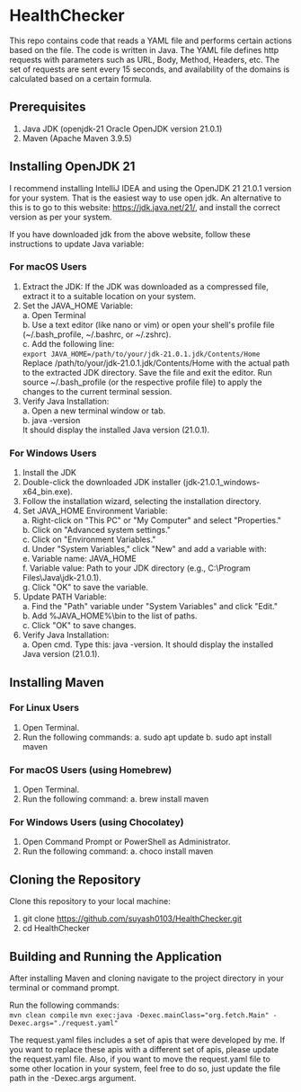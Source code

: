 # HealthChecker

This repo contains code that reads a YAML file and performs certain actions based on the file. The code is written in Java. The YAML file defines http requests with parameters such as URL, Body, Method, Headers, etc. The set of requests are sent every 15 seconds, and availability of the domains is calculated based on a certain formula.

## Prerequisites
1. Java JDK (openjdk-21 Oracle OpenJDK version 21.0.1)
2. Maven (Apache Maven 3.9.5)

## Installing OpenJDK 21
I recommend installing IntelliJ IDEA and using the OpenJDK 21 21.0.1 version for your system. That is the easiest way to use open jdk. An alternative to this is to go to this website: https://jdk.java.net/21/, and install the correct version as per your system.

If you have downloaded jdk from the above website, follow these instructions to update Java variable:

### For macOS Users
1. Extract the JDK: If the JDK was downloaded as a compressed file, extract it to a suitable location on your system.
2. Set the JAVA_HOME Variable:  
    a. Open Terminal  
    b. Use a text editor (like nano or vim) or open your shell's profile file (~/.bash_profile, ~/.bashrc, or ~/.zshrc).  
    c. Add the following line:  
        `export JAVA_HOME=/path/to/your/jdk-21.0.1.jdk/Contents/Home`  
        Replace /path/to/your/jdk-21.0.1.jdk/Contents/Home with the actual path to the extracted JDK directory. Save the file and exit the editor. Run source ~/.bash_profile (or the respective profile file) to apply the changes to the current terminal session.
3. Verify Java Installation:  
    a. Open a new terminal window or tab.  
    b. java -version  
  It should display the installed Java version (21.0.1).

### For Windows Users
1. Install the JDK
2. Double-click the downloaded JDK installer (jdk-21.0.1_windows-x64_bin.exe).
3. Follow the installation wizard, selecting the installation directory.
4. Set JAVA_HOME Environment Variable:  
    a. Right-click on "This PC" or "My Computer" and select "Properties."  
    b. Click on "Advanced system settings."  
    c. Click on "Environment Variables."  
    d. Under "System Variables," click "New" and add a variable with:  
    e. Variable name: JAVA_HOME  
    f. Variable value: Path to your JDK directory (e.g., C:\Program Files\Java\jdk-21.0.1).  
    g. Click "OK" to save the variable.  
5. Update PATH Variable:  
    a. Find the "Path" variable under "System Variables" and click "Edit."  
    b. Add %JAVA_HOME%\bin to the list of paths.  
    c. Click "OK" to save changes.  
6. Verify Java Installation:  
    a. Open cmd. Type this: java -version. It should display the installed Java version (21.0.1).

## Installing Maven
### For Linux Users
1. Open Terminal.
2. Run the following commands:
   a. sudo apt update
   b. sudo apt install maven

### For macOS Users (using Homebrew)
1. Open Terminal.
2. Run the following command:
   a. brew install maven

### For Windows Users (using Chocolatey)
1. Open Command Prompt or PowerShell as Administrator.
2. Run the following command:
   a. choco install maven

## Cloning the Repository

Clone this repository to your local machine:
1. git clone https://github.com/suyash0103/HealthChecker.git
2. cd HealthChecker

## Building and Running the Application

After installing Maven and cloning navigate to the project directory in your terminal or command prompt.

Run the following commands:  
`mvn clean compile`
`mvn exec:java -Dexec.mainClass="org.fetch.Main" -Dexec.args="./request.yaml"`

The request.yaml files includes a set of apis that were developed by me. If you want to replace these apis with a different set of apis, please update the request.yaml file. Also, if you want to move the request.yaml file to some other location in your system, feel free to do so, just update the file path in the -Dexec.args argument.
